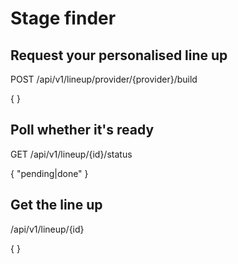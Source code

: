 # Stage finder

## Request your personalised line up
POST /api/v1/lineup/provider/{provider}/build

{
}


## Poll whether it's ready
GET /api/v1/lineup/{id}/status

{
    "pending|done"
}

## Get the line up
/api/v1/lineup/{id}

{
}
